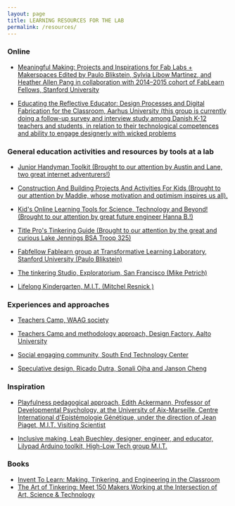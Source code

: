 ```yaml
---
layout: page
title: LEARNING RESOURCES FOR THE LAB
permalink: /resources/
---
```


### Online

* [Meaningful Making: Projects and Inspirations for Fab Labs + Makerspaces
Edited by Paulo Blikstein, Sylvia Libow Martinez, and Heather Allen Pang in collaboration with 2014–2015 cohort of FabLearn Fellows, Stanford University](http://fablearn.stanford.edu/fellows/sites/default/files/Blikstein_Martinez_Pang-Meaningful_Making_book.pdf)

* [Educating the Reflective Educator: Design Processes and Digital Fabrication for the Classroom, Aarhus University (this group is currently doing a follow-up survey and interview study among Danish K-12 teachers and students, in relation to their technological competences and ability to engage designerly with wicked problems](https://www.researchgate.net/profile/Ole_Iversen/publication/310506340_Educating_the_Reflective_Educator_Design_Processes_and_Digital_Fabrication_for_the_Classroom/links/5830a3cd08ae004f74c0f335.pdf)

### General education activities and resources by tools at a lab
* [Junior Handyman Toolkit (Brought to our attention by Austin and Lane, two great internet adventurers!)](https://dragonfiretools.com/junior-handymans-toolkit-classroom-projects-essentials-and-checklists/) 

* [Construction And Building Projects And Activities For Kids (Brought to our attention by Maddie, whose motivation and optimism inspires us all).](https://constructiondisputes.com/construction-and-building-projects-and-activities-for-kids/) 

* [Kid's Online Learning Tools for Science, Technology and Beyond! (Brought to our attention by great future engineer Hanna B.!)](https://www.bestkidstuff.com/stem/online-learning-tools-for-science-tech-and-beyond/) 

* [Title Pro's Tinkering Guide (Brought to our attention by the great and curious Lake Jennings BSA Troop 325)](https://www.titlemax.com/articles/title-pros-tinkering-guide/)

* [Fabfellow Fablearn group at Transformative Learning Laboratory, Stanford University (Paulo Blikstein)](http://fablearn.stanford.edu/fellows/resources)

* [The tinkering Studio, Exploratorium, San Francisco (Mike Petrich)](https://tinkering.exploratorium.edu/projects)

* [Lifelong Kindergarten, M.I.T. (Mitchel Resnick )](https://llk.media.mit.edu/projects/)

### Experiences and approaches

* [Teachers Camp, WAAG society](https://waag.org/sites/waag/files/public/media/publicaties/fabschool-leren-maken-web.pdf)

* [Teachers Camp and methodology approach, Design Factory, Aalto University](http://designfactory.aalto.fi/2016/03/design-factory-teacher-resources/)

* [Social engaging community, South End Technology Center](https://drive.google.com/file/d/0B-UMdcVPeHUJeWV4YVg0MlVQeGM/)

* [Speculative design, Ricado Dutra, Sonali Ojha and Janson Cheng](http://www.flipitforward.org/)

### Inspiration

* [Playfulness pedagogical approach, Edith Ackermann, Professor of Developmental Psychology, at the University of Aix-Marseille, Centre International d'Epistémologie Génétique, under the direction of Jean Piaget, M.I.T. Visiting Scientist](https://vimeo.com/104178407)

* [Inclusive making, Leah Buechley, designer, engineer, and educator, Lilypad Arduino toolkit, High-Low Tech group M.I.T.](http://edstream.stanford.edu/Video/Play/883b61dd951d4d3f90abeec65eead2911d)


### Books

* [Invent To Learn: Making, Tinkering, and Engineering in the Classroom](https://www.amazon.co.uk/Invent-Learn-Tinkering-Engineering-Classroom/dp/0989151107)
* [The Art of Tinkering: Meet 150 Makers Working at the Intersection of Art, Science & Technology](https://www.amazon.co.uk/Art-Tinkering-Working-Intersection-Technology/dp/1616286091/ref=pd_sbs_14_t_0?_encoding=UTF8&psc=1&refRID=TFFF5MRBBGE7S51S5TVC)
